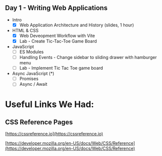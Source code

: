 ## Day 1 - Writing Web Applications

- Intro
  - [x] Web Application Architecture and History (slides, 1 hour)

- HTML & CSS
  - [x] Web Deveopment Workflow with Vite
  - [x] Lab - Create Tic-Tac-Toe Game Board

- JavaScript
  - [ ] ES Modules
  - [ ] Handling Events - Change sidebar to sliding drawer with hamburger menu
  - [ ] Lab - Implement Tic Tac Toe game board

- Async JavaScript (*)
  - [ ] Promises
  - [ ] Async / Await

# Useful Links We Had:

## CSS Reference Pages

[https://cssreference.io](https://cssreference.io)

[https://developer.mozilla.org/en-US/docs/Web/CSS/Reference](https://developer.mozilla.org/en-US/docs/Web/CSS/Reference)
